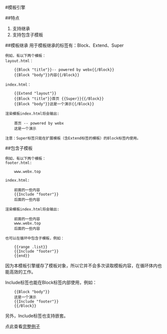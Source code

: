 #模板引擎

##特点
1. 支持继承
2. 支持包含子模板

##模板继承
用于模板继承的标签有：Block、Extend、Super

	例如，有以下两个模板：
	layout.html：
		
		{{Block "title"}}-- powered by webx{{/Block}}
		{{Block "body"}}内容{{/Block}}
		
	index.html：
	
		{{Extend "layout"}}
		{{Block "title"}}首页 {{Super}}{{/Block}}
		{{Block "body"}}这是一个演示{{/Block}}
		
	渲染模板index.html将会输出:
	
		首页 -- powered by webx
		这是一个演示
		
	注意：Super标签只能在扩展模板（含Extend标签的模板）的Block标签内使用。
		
##包含子模板
	
	例如，有以下两个模板：
	footer.html:
		
		www.webx.top
	
	index.html:
	
		前面的一些内容
		{{Include "footer"}}
		后面的一些内容
		
	渲染模板index.html将会输出:
	
		前面的一些内容
		www.webx.top
		后面的一些内容
		
	也可以在循环中包含子模板，例如：
	
		{{range .list}}
		{{Include "footer"}}
		{{end}}
		
因为本模板引擎缓存了模板对象，所以它并不会多次读取模板内容，在循环体内也能高效的工作。
	
Include标签也能在Block标签内部使用，例如：
	
		{{Block "body"}}
		这是一个演示
		{{Include "footer"}}
		{{/Block}}

另外，Include标签也支持嵌套。

点此查看[完整例子](https://github.com/coscms/webx/tree/master/lib/tplex/example)
